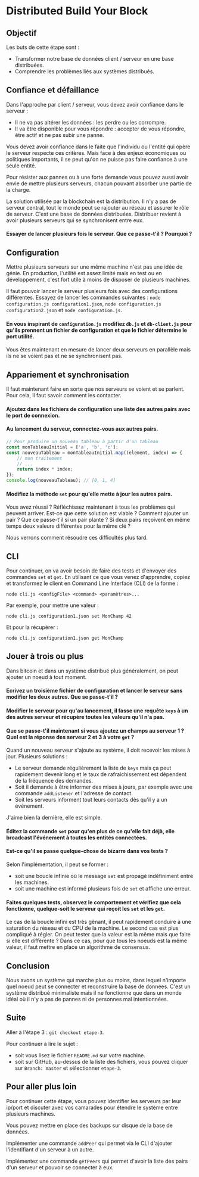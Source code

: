 # Distributed Build Your Block

## Objectif

Les buts de cette étape sont :

* Transformer notre base de données client / serveur en une base distribuées.
* Comprendre les problèmes liés aux systèmes distribués.

## Confiance et défaillance

Dans l'approche par client / serveur, vous devez avoir confiance dans le serveur :

* Il ne va pas altérer les données : les perdre ou les corrompre.
* Il va être disponible pour vous répondre : accepter de vous répondre, être actif et ne pas subir une panne.

Vous devez avoir confiance dans le faite que l'individu ou l'entité qui opère le serveur respecte ces critères. Mais face à des enjeux économiques ou politiques importants, il se peut qu'on ne puisse pas faire confiance à une seule entité.

Pour résister aux pannes ou à une forte demande vous pouvez aussi avoir envie de mettre plusieurs serveurs, chacun pouvant absorber une partie de la charge.

La solution utilisée par la blockchain est la distribution. Il n'y a pas de serveur central, tout le monde peut se rajouter au réseau et assurer le rôle de serveur. C'est une base de données distribuées. Distribuer revient à avoir plusieurs serveurs qui se synchronisent entre eux.

#### Essayer de lancer plusieurs fois le serveur. Que ce passe-t'il ? Pourquoi ?

## Configuration

Mettre plusieurs serveurs sur une même machine n'est pas une idée de génie. En production, l'utilité est assez limité mais en test ou en développement, c'est fort utile à moins de disposer de plusieurs machines.

Il faut pouvoir lancer le serveur plusieurs fois avec des configurations différentes. Essayez de lancer les commandes suivantes : `node configuration.js configuration1.json`, `node configuration.js configuration2.json` et `node configuration.js`.

#### En vous inspirant de `configuration.js` modifiez `db.js` et `db-client.js` pour qu'ils prennent un fichier de configuration et que le fichier détermine le port utilité.

Vous êtes maintenant en mesure de lancer deux serveurs en parallèle mais ils ne se voient pas et ne se synchronisent pas.

## Appariement et synchronisation

Il faut maintenant faire en sorte que nos serveurs se voient et se parlent. Pour cela, il faut savoir comment les contacter.

#### Ajoutez dans les fichiers de configuration une liste des autres pairs avec le port de connexion.

#### Au lancement du serveur, connectez-vous aux autres pairs.

```Javascript
// Pour produire un nouveau tableau à partir d'un tableau
const monTableauInitial = ['a', 'b', 'c'];
const nouveauTableau = monTableauInitial.map((element, index) => {
    // mon traitement
    // ...
    return index * index;
});
console.log(nouveauTableau); // [0, 1, 4]
```

#### Modifiez la méthode `set` pour qu'elle mette à jour les autres pairs.

Vous avez réussi ? Réfléchissez maintenant à tous les problèmes qui peuvent arriver. Est-ce que cette solution est viable ? Comment ajouter un pair ? Que ce passe-t'il si un pair plante ? Si deux pairs reçoivent en même temps deux valeurs différentes pour la même clé ?

Nous verrons comment résoudre ces difficultés plus tard.

## CLI

Pour continuer, on va avoir besoin de faire des tests et d'envoyer des commandes `set` et `get`. En utilisant ce que vous venez d'apprendre, copiez et transformez le client en Command Line Interface (CLI) de la forme :

    node cli.js <configFile> <command> <paramètres>...

Par exemple, pour mettre une valeur :

    node cli.js configuration1.json set MonChamp 42

Et pour la récupérer :

    node cli.js configuration1.json get MonChamp

## Jouer à trois ou plus

Dans bitcoin et dans un système distribué plus généralement, on peut ajouter un noeud à tout moment.

#### Ecrivez un troisième fichier de configuration et lancer le serveur sans modifier les deux autres. Que se passe-t'il ?

#### Modifier le serveur pour qu'au lancement, il fasse une requête `keys` à un des autres serveur et récupère toutes les valeurs qu'il n'a pas.

#### Que se passe-t'il maintenant si vous ajoutez un champs au serveur 1 ? Quel est la réponse des serveur 2 et 3 à votre `get` ?

Quand un nouveau serveur s'ajoute au système, il doit recevoir les mises à jour. Plusieurs solutions :

* Le serveur demande régulièrement la liste de `keys` mais ça peut rapidement devenir long et le taux de rafraichissement est dépendent de la fréquence des demandes.
* Soit il demande à être informer des mises à jours, par exemple avec une commande `addListener` et l'adresse de contact.
* Soit les serveurs informent tout leurs contacts dès qu'il y a un événement.

J'aime bien la dernière, elle est simple.

#### Éditez la commande `set` pour qu'en plus de ce qu'elle fait déjà, elle broadcast l'événement à toutes les entités connectées.

#### Est-ce qu'il se passe quelque-chose de bizarre dans vos tests ?

Selon l'implémentation, il peut se former :

* soit une boucle infinie où le message `set` est propagé indéfiniment entre les machines.
* soit une machine est informé plusieurs fois de `set` et affiche une erreur.

#### Faites quelques tests, observez le comportement et vérifiez que cela fonctionne, quelque-soit le serveur qui reçoit les `set` et les `get`.

Le cas de la boucle infini est très gênant, il peut rapidement conduire à une saturation du réseau et du CPU de la machine. Le second cas est plus compliqué à régler. On peut tester que la valeur est la même mais que faire si elle est diffèrente ? Dans ce cas, pour que tous les noeuds est la même valeur, il faut mettre en place un algorithme de consensus.

## Conclusion

Nous avons un système qui marche plus ou moins, dans lequel n'importe quel noeud peut se connecter et reconstruire la base de données. C'est un système distribué minimaliste mais il ne fonctionne que dans un monde idéal où il n'y a pas de pannes ni de personnes mal intentionnées.

## Suite

Aller à l'étape 3 : `git checkout etape-3`.

Pour continuer à lire le sujet :

* soit vous lisez le fichier `README.md` sur votre machine.
* soit sur GitHub, au-dessus de la liste des fichiers, vous pouvez cliquer sur `Branch: master` et sélectionner `etape-3`.

## Pour aller plus loin

Pour continuer cette étape, vous pouvez identifier les serveurs par leur ip/port et discuter avec vos camarades pour étendre le système entre plusieurs machines.

Vous pouvez mettre en place des backups sur disque de la base de données.

Implémenter une commande `addPeer` qui permet via le CLI d'ajouter l'identifiant d'un serveur à un autre.

Implémentez une commande `getPeers` qui permet d'avoir la liste des pairs d'un serveur et pouvoir se connecter à eux.
